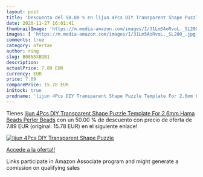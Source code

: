 ```yaml
---
layout: post
title: 'Descuento del 50.00 % en lijun 4Pcs DIY Transparent Shape Puzzle '
date: 2020-11-27 16:01:41
thumbnailImage: 'https://m.media-amazon.com/images/I/31Lm5AoRvoL._SL200_.jpg'
images: [ 'https://m.media-amazon.com/images/I/31Lm5AoRvoL._SL200_.jpg' ]
comments: true
category: ofertas
author: ring
slug: B08N5XBQB1
description:
actualPrice: 7.89 EUR
currency: EUR
price: 7.89
comparePrice: 15.78 EUR
inStock: true
prodname: 'lijun 4Pcs DIY Transparent Shape Puzzle Template For 2.6mm Hama Beads Perler Beads'
---
```


Tienes [lijun 4Pcs DIY Transparent Shape Puzzle Template For 2.6mm Hama Beads Perler Beads](https://www.amazon.es/dp/B08N5XBQB1/?tag=tolees-21) con un 50.00 % de descuento con precio de oferta de 7.89 EUR (original: 15.78 EUR) en el siguiente enlace!

[![lijun 4Pcs DIY Transparent Shape Puzzle ](https://m.media-amazon.com/images/I/31Lm5AoRvoL._SL200_.jpg)](https://www.amazon.es/dp/B08N5XBQB1/?tag=tolees-21)

[Accede a la oferta!!](https://www.amazon.es/dp/B08N5XBQB1/?tag=tolees-21)

Links participate in Amazon Associate program and might generate a comission on qualifying sales


